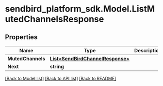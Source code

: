
# sendbird_platform_sdk.Model.ListMutedChannelsResponse

## Properties

Name | Type | Description | Notes
------------ | ------------- | ------------- | -------------
**MutedChannels** | [**List&lt;SendBirdChannelResponse&gt;**](SendBirdChannelResponse.md) |  | [optional] 
**Next** | **string** |  | [optional] 

[[Back to Model list]](../README.md#documentation-for-models)
[[Back to API list]](../README.md#documentation-for-api-endpoints)
[[Back to README]](../README.md)

